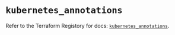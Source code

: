 # `kubernetes_annotations`

Refer to the Terraform Registory for docs: [`kubernetes_annotations`](https://registry.terraform.io/providers/hashicorp/kubernetes/2.22.0/docs/resources/annotations).
